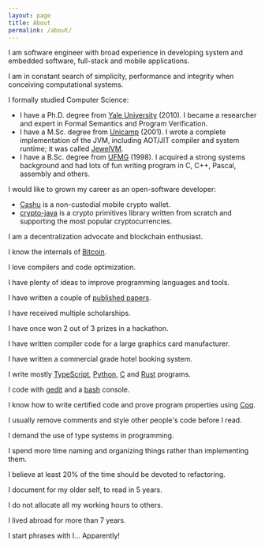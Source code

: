 ```yaml
---
layout: page
title: About
permalink: /about/
---
```


I am software engineer with broad experience in developing system and embedded software, full-stack and mobile applications.

I am in constant search of simplicity, performance and integrity when conceiving computational systems.

I formally studied Computer Science:

* I have a Ph.D. degree from [Yale University](https://cpsc.yale.edu/) (2010). I became a researcher and expert in Formal Semantics and Program Verification.
* I have a M.Sc. degree from [Unicamp](https://www.ic.unicamp.br/) (2001). I wrote a complete implementation of the JVM, including AOT/JIT compiler and system runtime; it was called [JewelVM](https://github.com/jewelvm).
* I have a B.Sc. degree from [UFMG](https://www.dcc.ufmg.br/) (1998). I acquired a strong systems background and had lots of fun writing program in C, C++, Pascal, assembly and others.

I would like to grown my career as an open-software developer:

* [Cashu](https://cachu.cc/) is a non-custodial mobile crypto wallet.
* [crypto-java](https://github.com/raugfer/crypto-java) is a crypto primitives library written from scratch and supporting the most popular cryptocurrencies.

I am a decentralization advocate and blockchain enthusiast.

I know the internals of [Bitcoin](https://en.bitcoin.it/).

I love compilers and code optimization.

I have plenty of ideas to improve programming languages and tools.

I have written a couple of [published papers](https://scholar.google.com.br/citations?user=IIpRq38AAAAJ).

I have received multiple scholarships.

I have once won 2 out of 3 prizes in a hackathon.

I have written compiler code for a large graphics card manufacturer.

I have written a commercial grade hotel booking system.

I write mostly [TypeScript](https://www.typescriptlang.org/), [Python](https://www.python.org/), [C](https://en.wikipedia.org/wiki/C_(programming_language)) and [Rust](https://www.rust-lang.org/) programs.

I code with [gedit](https://wiki.gnome.org/Apps/Gedit) and a [bash](https://www.gnu.org/software/bash/) console.

I know how to write certified code and prove program properties using [Coq](https://coq.inria.fr/).

I usually remove comments and style other people's code before I read.

I demand the use of type systems in programming.

I spend more time naming and organizing things rather than implementing them.

I believe at least 20% of the time should be devoted to refactoring.

I document for my older self, to read in 5 years.

I do not allocate all my working hours to others.

I lived abroad for more than 7 years.

I start phrases with I... Apparently!
